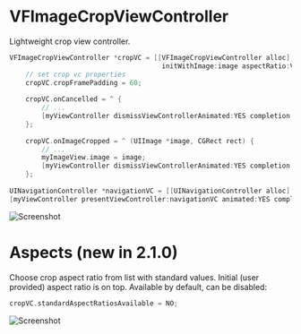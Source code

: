 VFImageCropViewController
=======================

Lightweight crop view controller.

```objective-c
VFImageCropViewController *cropVC = [[VFImageCropViewController alloc]
                                      initWithImage:image aspectRatio:VFAspectRatioMake(w, h)];
    // set crop vc properties
    cropVC.cropFramePadding = 60;
    
    cropVC.onCancelled = ^ {
        // ...
        [myViewController dismissViewControllerAnimated:YES completion:nil];
    };
    
    cropVC.onImageCropped = ^ (UIImage *image, CGRect rect) {
        // ...
        myImageView.image = image;
        [myViewController dismissViewControllerAnimated:YES completion:nil];
    };
    
UINavigationController *navigationVC = [[UINavigationController alloc] initWithRootViewController:cropVC];
[myViewController presentViewController:navigationVC animated:YES completion:nil];
```

![Screenshot](https://raw.github.com/vlfm/ImageCropViewController/master/screenshots/s1.png "screenshot")

Aspects (new in 2.1.0)
==
Choose crop aspect ratio from list with standard values. Initial (user provided) aspect ratio is on top.
Available by default, can be disabled:
```objective-c
cropVC.standardAspectRatiosAvailable = NO;
```

![Screenshot](https://raw.github.com/vlfm/ImageCropViewController/master/screenshots/s2.png "screenshot")
